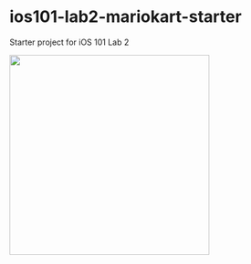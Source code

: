 # ios101-lab2-mariokart-starter
Starter project for iOS 101 Lab 2

<img src="4c47b617-8ed2-4afc-84e2-dadeeef80802.gif" width=350>

